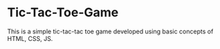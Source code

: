 # Tic-Tac-Toe-Game
This is a simple tic-tac-tac toe game developed using basic concepts of HTML, CSS, JS.
